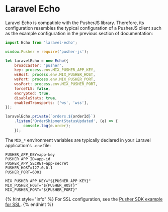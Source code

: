 # Laravel Echo

Laravel Echo is compatible with the PusherJS library. Therefore, its configuration resembles the typical configuration of a PusherJS client such as the example configuration in the previous section of documentation:

```javascript
import Echo from 'laravel-echo';

window.Pusher = require('pusher-js');

let laravelEcho = new Echo({
    broadcaster: 'pusher',
    key: process.env.MIX_PUSHER_APP_KEY,
    wsHost: process.env.MIX_PUSHER_HOST,
    wsPort: process.env.MIX_PUSHER_PORT,
    wssPort: process.env.MIX_PUSHER_PORT,
    forceTLS: false,
    encrypted: true,
    disableStats: true,
    enabledTransports: ['ws', 'wss'],
});

laravelEcho.private(`orders.${orderId}`)
    .listen('OrderShipmentStatusUpdated', (e) => {
        console.log(e.order);
    });
```

The `MIX_*` environment variables are typically declared in your Laravel application's `.env` file:

```
PUSHER_APP_KEY=app-key
PUSHER_APP_ID=app-id
PUSHER_APP_SECRET=app-secret
PUSHER_HOST=127.0.0.1
PUSHER_PORT=6001

MIX_PUSHER_APP_KEY="${PUSHER_APP_KEY}"
MIX_PUSHER_HOST="${PUSHER_HOST}"
MIX_PUSHER_PORT="${PUSHER_PORT}"
```

{% hint style="info" %}
For SSL configuration, see the [Pusher SDK example for SSL](pusher-sdk.md#ssl-configuration).
{% endhint %}
